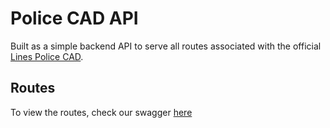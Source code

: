 # Police CAD API

Built as a simple backend API to serve all routes associated with
the official [Lines Police CAD](https://github.com/Linesmerrill/police-cad).

## Routes

To view the routes, check our swagger [here](#routes)